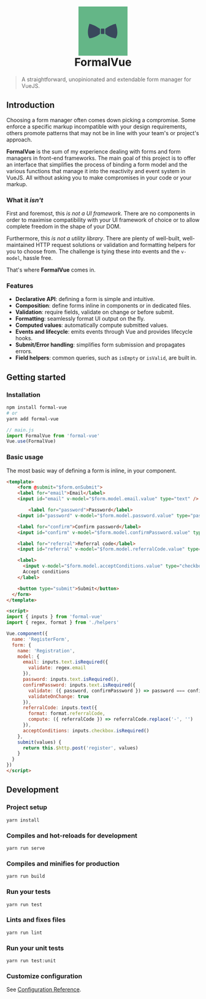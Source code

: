 <h1 style="text-align:center">
	<svg xmlns="http://www.w3.org/2000/svg" width="128" height="128" viewBox="0 0 500 500">
	  <path fill="#64b687" d="M0 0h500v500H0z"/>
  	<path fill="#39485c" d="M219 226.8v51c-49.7 43.1-107.2 45.7-107.2 45.7-35.3-51 0-147.7 0-147.7s41.9 5.3 107.2 51zm54.2 0v51c49.7 43.1 107.2 45.7 107.2 45.7 35.3-51 0-147.7 0-147.7s-41.9 5.3-107.2 51zM258.3 279h-24.5c-3.3 0-6-2.7-6-6v-42c0-3.3 2.7-6 6-6h24.5c3.3 0 6 2.7 6 6v42c0 3.3-2.7 6-6 6z"/>
	</svg>
  <br/>
  FormalVue
</h1>

> A straightforward, unopinionated and extendable form manager for VueJS.

## Introduction

Choosing a form manager often comes down picking a compromise. Some enforce a specific markup incompatible with your design requirements, others promote patterns that may not be in line with your team's or project's approach.

**FormalVue** is the sum of my experience dealing with forms and form managers in front-end frameworks. The main goal of this project is to offer an interface that simplifies the process of binding a form model and the various functions that manage it into the reactivity and event system in VueJS. All without asking you to make compromises in your code or your markup.

### What it *isn't*

First and foremost, this *is not a UI framework*. There are no components in order to maximise compatibility with your UI framework of choice or to allow complete freedom in the shape of your DOM.

Furthermore, this *is not a utility library*. There are plenty of well-built, well-maintained HTTP request solutions or validation and formatting helpers for you to choose from. The challenge is tying these into events and the `v-model`, hassle free.

That's where **FormalVue** comes in.

### Features

- **Declarative API**: defining a form is simple and intuitive.
- **Composition**: define forms inline in components or in dedicated files.
- **Validation**: require fields, validate on change or before submit.
- **Formatting**: seamlessly format UI output on the fly.
- **Computed values**: automatically compute submitted values.
- **Events and lifecycle**: emits events through Vue and provides lifecycle hooks.
- **Submit/Error handling**: simplifies form submission and propagates errors.
- **Field helpers**: common queries, such as `isEmpty` or `isValid`, are built in.

## Getting started

### Installation

```bash
npm install formal-vue
# or
yarn add formal-vue
```

```javascript
// main.js
import FormalVue from 'formal-vue'
Vue.use(FormalVue)
```

### Basic usage

The most basic way of defining a form is inline, in your component.

```html
<template>
	<form @submit="$form.onSubmit">
    <label for="email">Email</label>
   	<input id="email" v-model="$form.model.email.value" type="text" />

		<label for="password">Password</label>
   	<input id="password" v-model="$form.model.password.value" type="password" />

    <label for="confirm">Confirm password</label>
    <input id="confirm" v-model="$form.model.confirmPassword.value" type="password" />

    <label for="referral">Referral code</label>
    <input id="referral" v-model="$form.model.referralCode.value" type="text" />

    <label>
      <input v-model="$form.model.acceptConditions.value" type="checkbox" />
      Accept conditions
    </label>

    <button type="submit">Submit</button>
  </form>
</template>

<script>
import { inputs } from 'formal-vue'
import { regex, format } from './helpers'

Vue.component({
  name: 'RegisterForm',
  form: {
    name: 'Registration',
    model: {
      email: inputs.text.isRequired({ 
        validate: regex.email
      }),
      password: inputs.text.isRequired(),
      confirmPassword: inputs.text.isRequired({
        validate: ({ password, confirmPassword }) => password === confirmPassword,
        validateOnChange: true
      }),
      referralCode: inputs.text({
        format: format.referralCode,
        compute: ({ referralCode }) => referralCode.replace('-', '')
      }),
      acceptConditions: inputs.checkbox.isRequired()
    },
    submit(values) {
      return this.$http.post('register', values)
    }
  }
})
</script>
```

## Development

### Project setup

```
yarn install
```

### Compiles and hot-reloads for development

```
yarn run serve
```

### Compiles and minifies for production

```
yarn run build
```

### Run your tests

```
yarn run test
```

### Lints and fixes files

```
yarn run lint
```

### Run your unit tests

```
yarn run test:unit
```

### Customize configuration

See [Configuration Reference](https://cli.vuejs.org/config/).

